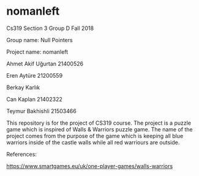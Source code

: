 # nomanleft
Cs319 Section 3 Group D Fall 2018

Group name: Null Pointers

Project name: nomanleft

Ahmet Akif Uğurtan 21400526

Eren Aytüre 21200559 

Berkay Karlık

Can Kaplan  21402322

Teymur Bakhishli 21503466

This repository is for the project of CS319 course. The project is a puzzle game which is inspired of Walls & Warriors puzzle game. The name of the project comes from the purpose of the game which is keeping all blue warriors inside of the castle walls while all red warriours are outside.

References:

https://www.smartgames.eu/uk/one-player-games/walls-warriors
